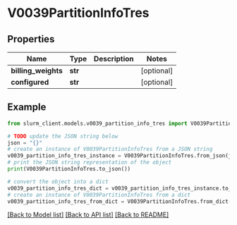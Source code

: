 # V0039PartitionInfoTres


## Properties

Name | Type | Description | Notes
------------ | ------------- | ------------- | -------------
**billing_weights** | **str** |  | [optional] 
**configured** | **str** |  | [optional] 

## Example

```python
from slurm_client.models.v0039_partition_info_tres import V0039PartitionInfoTres

# TODO update the JSON string below
json = "{}"
# create an instance of V0039PartitionInfoTres from a JSON string
v0039_partition_info_tres_instance = V0039PartitionInfoTres.from_json(json)
# print the JSON string representation of the object
print(V0039PartitionInfoTres.to_json())

# convert the object into a dict
v0039_partition_info_tres_dict = v0039_partition_info_tres_instance.to_dict()
# create an instance of V0039PartitionInfoTres from a dict
v0039_partition_info_tres_from_dict = V0039PartitionInfoTres.from_dict(v0039_partition_info_tres_dict)
```
[[Back to Model list]](../README.md#documentation-for-models) [[Back to API list]](../README.md#documentation-for-api-endpoints) [[Back to README]](../README.md)


